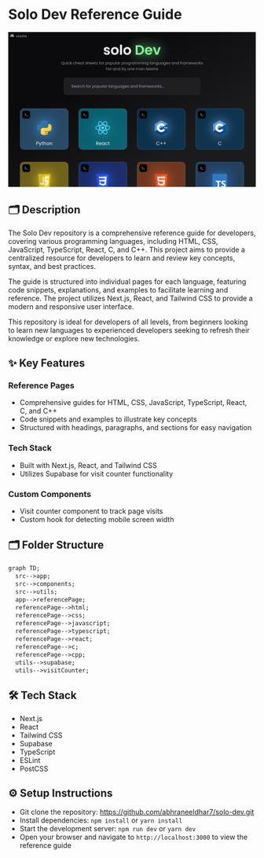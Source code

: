 # Solo Dev Reference Guide
![thumbnail](./public/assets/landingPage-e53798db-ff86-4c00-b54f-7a074933fc4d)
## 🗂️ Description

The Solo Dev repository is a comprehensive reference guide for developers, covering various programming languages, including HTML, CSS, JavaScript, TypeScript, React, C, and C++. This project aims to provide a centralized resource for developers to learn and review key concepts, syntax, and best practices.

The guide is structured into individual pages for each language, featuring code snippets, explanations, and examples to facilitate learning and reference. The project utilizes Next.js, React, and Tailwind CSS to provide a modern and responsive user interface.

This repository is ideal for developers of all levels, from beginners looking to learn new languages to experienced developers seeking to refresh their knowledge or explore new technologies.

## ✨ Key Features

### **Reference Pages**
* Comprehensive guides for HTML, CSS, JavaScript, TypeScript, React, C, and C++
* Code snippets and examples to illustrate key concepts
* Structured with headings, paragraphs, and sections for easy navigation

### **Tech Stack**
* Built with Next.js, React, and Tailwind CSS
* Utilizes Supabase for visit counter functionality

### **Custom Components**
* Visit counter component to track page visits
* Custom hook for detecting mobile screen width

## 🗂️ Folder Structure
```mermaid
graph TD;
  src-->app;
  src-->components;
  src-->utils;
  app-->referencePage;
  referencePage-->html;
  referencePage-->css;
  referencePage-->javascript;
  referencePage-->typescript;
  referencePage-->react;
  referencePage-->c;
  referencePage-->cpp;
  utils-->supabase;
  utils-->visitCounter;
```

## 🛠️ Tech Stack

* Next.js
* React
* Tailwind CSS
* Supabase
* TypeScript
* ESLint
* PostCSS

## ⚙️ Setup Instructions

* Git clone the repository: https://github.com/abhraneeldhar7/solo-dev.git
* Install dependencies: `npm install` or `yarn install`
* Start the development server: `npm run dev` or `yarn dev`
* Open your browser and navigate to `http://localhost:3000` to view the reference guide